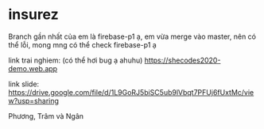 # insurez 

Branch gần nhất của em là firebase-p1 ạ, em vừa merge vào master, nên có thể lỗi, mong mng có thể check firebase-p1 ạ

link trai nghiem: (có thể hơi bug ạ ahuhu)
https://shecodes2020-demo.web.app

link slide: https://drive.google.com/file/d/1L9GoRJ5biSC5ub9lVbqt7PFUj6fUxtMc/view?usp=sharing

Phương, Trâm và Ngân
